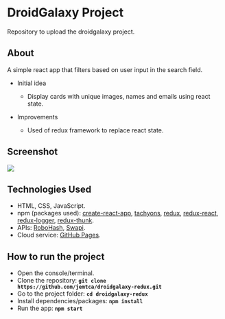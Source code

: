 
# DroidGalaxy Project
Repository to upload the droidgalaxy project.

## About
A simple react app that filters based on user input in the search field.

* Initial idea
    * Display cards with unique images, names and emails using react state.

* Improvements
    * Used of redux framework to replace react state.

## Screenshot
![](https://github.com/jemtca/droidgalaxy-redux/blob/master/screenshots/droidgalaxy.gif)

## Technologies Used
* HTML, CSS, JavaScript.
* npm (packages used): [create-react-app](https://www.npmjs.com/package/create-react-app), [tachyons](https://www.npmjs.com/package/tachyons), [redux](https://www.npmjs.com/package/redux), [redux-react](https://www.npmjs.com/package/react-redux), [redux-logger](https://www.npmjs.com/package/redux-logger), [redux-thunk](https://www.npmjs.com/package/redux-thunk).
* APIs: [RoboHash](https://robohash.org/), [Swapi](https://swapi.dev/).
* Cloud service: [GitHub Pages](https://pages.github.com/).

## How to run the project
* Open the console/terminal.
* Clone the repository: **`git clone https://github.com/jemtca/droidgalaxy-redux.git`**
* Go to the project folder: **`cd droidgalaxy-redux`**
* Install dependencies/packages: **`npm install`**
* Run the app: **`npm start`**
